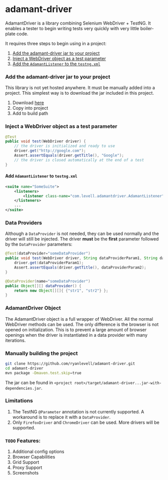 # adamant-driver

AdamantDriver is a library combining Selenium WebDriver + TestNG. It enables a tester to begin writing tests very quickly with very little boiler-plate code.

It requires three steps to begin using in a project:
1. [Add the adamant-driver jar to your project](#add-jar)
2. [Inject a WebDriver object as a test parameter](#inject-wd)
3. [Add the ```AdamantListener``` to the ```testng.xml```](#add-list)

### Add the adamant-driver jar to your project<a name="add-jar"></a>
This library is not yet hosted anywhere. It must be manually added into a project. This simplest way is to download the jar included in this project.

1. Download [here](https://github.com/ryanlevell/adamant-driver/tree/master/release/adamant-driver-0.0.1.jar)
2. Copy into project
3. Add to build path

### Inject a WebDriver object as a test parameter<a name="inject-wd"></a>
```JAVA
@Test
public void test(WebDriver driver) {
    // the driver is initialized and ready to use
    driver.get("http://google.com");
    Assert.assertEquals(driver.getTitle(), "Google");
    // the driver is closed automatically at the end of a test
}
```

#### Add ```AdamantListener``` to ```testng.xml```<a name="add-list"></a>
```XML
<suite name="SomeSuite">
	<listeners>
		<listener class-name="com.levell.adamantdriver.AdamantListener" />
	</listeners>
	...
</suite>
```

### Data Providers
Although a ```DataProvider``` is not needed, they can be used normally and the driver will still be injected. The driver **must** be the **first** parameter followed by the ```DataProvider``` parameters:

```JAVA
@Test(dataProvider="someDataProvider")
public void test(WebDriver driver, String dataProviderParam1, String dataProviderParam2) {
    driver.get(dataProviderParam1);
    Assert.assertEquals(driver.getTitle(), dataProviderParam2);
}

@DataProvider(name="someDataProvider")
public Object[][] dataProvider() {
    return new Object[][]{ {"str1", "str2"} };
}
```

### AdamantDriver Object
The AdamantDriver object is a full wrapper of WebDriver. All the normal WebDriver methods can be used. The only difference is the browser is not opened on initialization. This is to prevent a large amount of browser openings when the driver is instantiated in a data provider with many iterations.

### Manually building the project
```bash
git clone https://github.com/ryanlevell/adamant-driver.git
cd adamant-driver
mvn package -Dmaven.test.skip=true
```
The jar can be found in ```<project root>/target/adamant-driver...jar-with-dependencies.jar```.

### Limitations
1. The TestNG ```@Parameter``` annotation is not currently supported. A workaround is to replace it with a ```DataProvider```.
2. Only ```FirefoxDriver``` and ```ChromeDriver``` can be used. More drivers will be supported.


### ```TODO``` Features:
1. Additional config options
2. Browser Capabilities
3. Grid Support
4. Proxy Support
5. Screenshots

